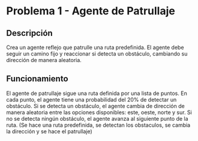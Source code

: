 # Problema 1 - Agente de Patrullaje

## Descripción
Crea un agente reflejo que patrulle una ruta predefinida. El agente debe seguir un camino fijo
y reaccionar si detecta un obstáculo, cambiando su dirección de manera aleatoria.

## Funcionamiento
El agente de patrullaje sigue una ruta definida por una lista de puntos. En cada punto, el agente tiene una probabilidad del 20% de detectar un obstáculo. Si se detecta un obstáculo, el agente cambia de dirección de manera aleatoria entre las opciones disponibles: este, oeste, norte y sur. Si no se detecta ningún obstáculo, el agente avanza al siguiente punto de la ruta. (Se hace una ruta predefinida, se detectan los obstaculos, se cambia la dirección y se hace el patrullaje)
